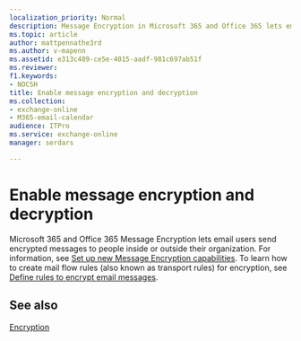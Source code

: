 ```yaml
---
localization_priority: Normal
description: Message Encryption in Microsoft 365 and Office 365 lets email users send encrypted messages to people inside or outside their organization.
ms.topic: article
author: mattpennathe3rd
ms.author: v-mapenn
ms.assetid: e313c489-ce5e-4015-aadf-981c697ab51f
ms.reviewer: 
f1.keywords:
- NOCSH
title: Enable message encryption and decryption
ms.collection: 
- exchange-online
- M365-email-calendar
audience: ITPro
ms.service: exchange-online
manager: serdars

---
```


# Enable message encryption and decryption

Microsoft 365 and Office 365 Message Encryption lets email users send encrypted messages to people inside or outside their organization. For information, see [Set up new Message Encryption capabilities](https://docs.microsoft.com/microsoft-365/compliance/set-up-new-message-encryption-capabilities). To learn how to create mail flow rules (also known as transport rules) for encryption, see [Define rules to encrypt email messages](https://docs.microsoft.com/microsoft-365/compliance/define-mail-flow-rules-to-encrypt-email).

## See also

[Encryption](https://docs.microsoft.com/microsoft-365/compliance/encryption)

